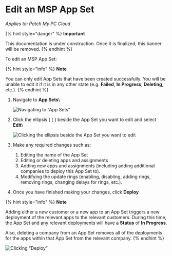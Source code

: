 # Edit an MSP App Set

_Applies to: Patch My PC Cloud_

{% hint style="danger" %}
**Important**

This documentation is under construction. Once it is finalized, this banner will be removed.
{% endhint %}

To edit an MSP App Set:

{% hint style="info" %}
**Note**

You can only edit App Sets that have been created successfully. You will be unable to edit it if it is in any other state (e.g. **Failed**, **In Progress**, **Deleting**, etc.).
{% endhint %}

1.  Navigate to **App Sets**\\

    ![Navigating to “App Sets”](../../../.gitbook/assets/image-\(111\).png)
2.  Click the ellipsis (**⋮**) beside the App Set you want to edit and select **Edit**\\

    ![Clicking the ellipsis beside the App Set you want to edit](../../../.gitbook/assets/image-\(112\).png)
3. Make any required changes such as:
   1. Editing the name of the App Set
   2. Editing or deleting apps and assignments
   3. Adding new apps and assignments (including adding additional companies to deploy this App Set to).
   4. Modifying the update rings (enabling, disabling, adding rings, removing rings, changing delays for rings, etc.).
4. Once you have finished making your changes, click **Deploy**

{% hint style="info" %}
**Note**

Adding either a new customer or a new app to an App Set triggers a new deployment of the relevant apps to the relevant customers. During this time, the App Set and any relevant deployments will have a **Status** of **In Progress**.

Also, deleting a company from an App Set removes all of the deployments for the apps within that App Set from the relevant company.
{% endhint %}

![Clicking “Deploy”](../../../.gitbook/assets/image-\(113\).png)
